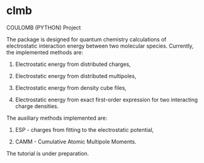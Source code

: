 clmb
====

COULOMB (PYTHON) Project

The package is designed for quantum chemistry calculations
of electrostatic interaction energy between two molecular species.
Currently, the implemented methods are:

1) Electrostatic energy from distributed charges,

2) Electrostatic energy from distributed multipoles,

3) Electrostatic energy from density cube files,

4) Electrostatic energy from exact first-order expression 
   for two interacting charge densities. 
   
The auxiliary methods implemented are:

1) ESP - charges from fitting to the electrostatic potential,

2) CAMM - Cumulative Atomic Multipole Moments.

The tutorial is under preparation. 
